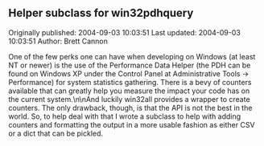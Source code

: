 ## Helper subclass for win32pdhquery

Originally published: 2004-09-03 10:03:51
Last updated: 2004-09-03 10:03:51
Author: Brett Cannon

One of the few perks one can have when developing on Windows (at least NT or newer) is the use of the Performance Data Helper (the PDH can be found on Windows XP under the Control Panel at Administrative Tools -> Performance) for system statistics gathering.  There is a bevy of counters available that can greatly help you measure the impact your code has on the current system.\n\nAnd luckily win32all provides a wrapper to create counters.  The only drawback, though, is that the API is not the best in the world.  So, to help deal with that I wrote a subclass to help with adding counters and formatting the output in a more usable fashion as either CSV or a dict that can be pickled.